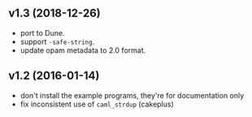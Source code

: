 ## v1.3 (2018-12-26)
- port to Dune.
- support `-safe-string`.
- update opam metadata to 2.0 format.

## v1.2 (2016-01-14)
- don't install the example programs, they're for documentation only
- fix inconsistent use of `caml_strdup` (cakeplus)
